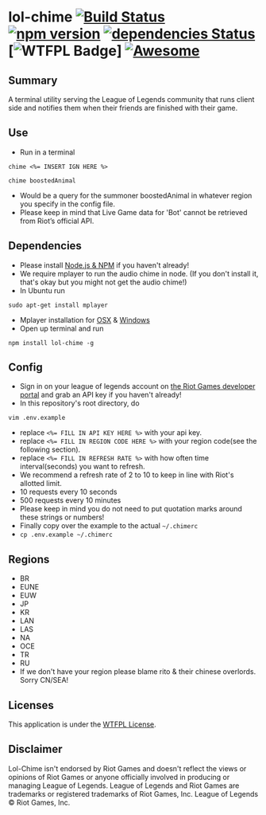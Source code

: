 # lol-chime [![Build Status](https://travis-ci.org/max-su/lol-chime.svg?branch=master)](https://travis-ci.org/max-su/lol-chime) [![npm version](https://badge.fury.io/js/lol-chime.svg)](https://badge.fury.io/js/lol-chime) [![dependencies Status](https://david-dm.org/max-su/lol-chime/status.svg)](https://david-dm.org/max-su/lol-chime) [![WTFPL Badge](http://www.wtfpl.net/wp-content/uploads/2012/12/wtfpl-badge-1.png)] [![Awesome](https://cdn.rawgit.com/sindresorhus/awesome/d7305f38d29fed78fa85652e3a63e154dd8e8829/media/badge.svg)](https://github.com/sindresorhus/awesome)

Summary
--------
A terminal utility serving the League of Legends community that runs client side and notifies them when their friends are finished with their game. 

Use
--------
*   Run in a terminal
```
chime <%= INSERT IGN HERE %>
```
```
chime boostedAnimal
```
*   Would be a query for the summoner boostedAnimal in whatever region you specify in the config file. 
*   Please keep in mind that Live Game data for 'Bot' cannot be retrieved from Riot’s official API.

Dependencies
--------
*   Please install [Node.js & NPM](https://nodejs.org/en/download/) if you haven't already! 
*   We require mplayer to run the audio chime in node. (If you don't install it, that's okay but you might not get the audio chime!)
*   In Ubuntu run
```
sudo apt-get install mplayer
```
*   Mplayer installation for [OSX](https://sourceforge.net/projects/mplayerosx/) & [Windows](https://sourceforge.net/projects/mplayerwin/)
*   Open up terminal and run
```
npm install lol-chime -g
```

Config
--------
*   Sign in on your league of legends account on [the Riot Games developer portal](https://developer.riotgames.com/sign-in) and grab an API key if you haven't already!
*   In this repository's root directory, do
```
vim .env.example
```
*   replace ```<%= FILL IN API KEY HERE %>``` with your api key.
*   replace ```<%= FILL IN REGION CODE HERE %>``` with your region code(see the following section).
*   replace ```<%= FILL IN REFRESH RATE %>``` with how often time interval(seconds) you want to refresh.
*   We recommend a refresh rate of 2 to 10 to keep in line with Riot's allotted limit.
*   10 requests every 10 seconds
*   500 requests every 10 minutes
*   Please keep in mind you do not need to put quotation marks around these strings or numbers!
*   Finally copy over the example to the actual ```~/.chimerc```
*   ``` cp .env.example ~/.chimerc ```
   
Regions
-------
*   BR
*   EUNE
*   EUW
*   JP
*   KR
*   LAN
*   LAS
*   NA
*   OCE
*   TR
*   RU
*   If we don't have your region please blame rito & their chinese overlords. Sorry CN/SEA!

Licenses
-------
This application is under the [WTFPL License](./LICENSE.md).

Disclaimer
-------
Lol-Chime isn't endorsed by Riot Games and doesn't reflect the views or opinions of Riot Games or anyone officially involved in producing or managing League of Legends. League of Legends and Riot Games are trademarks or registered trademarks of Riot Games, Inc. League of Legends © Riot Games, Inc.
